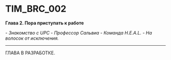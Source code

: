 # TIM_BRC_002

**Глава 2. Пора приступать к работе**

*\- Знакомство с UPC \- Профессор Сальвиа \- Команда H.E.A.L. \- На волосок от исключения.*

---
ГЛАВА В РАЗРАБОТКЕ.
